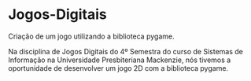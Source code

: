 # Jogos-Digitais
Criação de um jogo utilizando a biblioteca pygame.

Na disciplina de Jogos Digitais do 4º Semestra do curso de Sistemas de Informação na Universidade Presbiteriana Mackenzie, nós tivemos a oportunidade de desenvolver um jogo 2D com a biblioteca pygame. 
